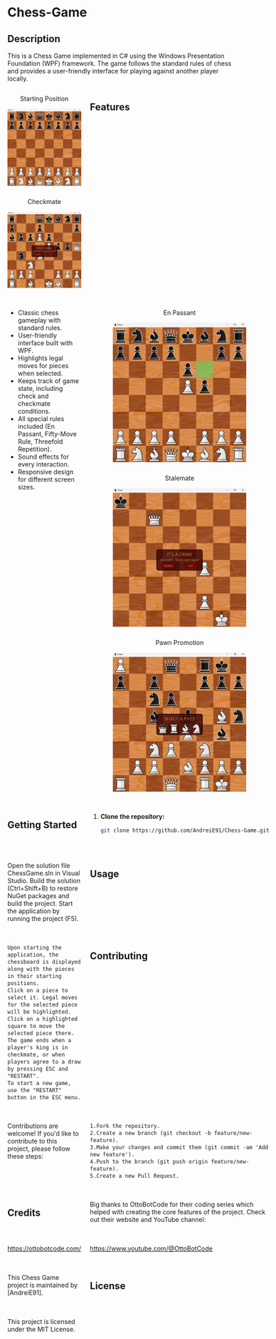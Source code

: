 # Chess-Game

## Description

This is a Chess Game implemented in C# using the Windows Presentation Foundation (WPF) framework. The game follows the standard rules of chess and provides a user-friendly interface for playing against another player locally.

<div style="display: grid; grid-template-columns: repeat(2, 1fr); gap: 20px;">
  <div style="display: flex; flex-direction: column; align-items: center;">

   <div style="margin-bottom: 10px;">
      <p style="text-align: center;">Starting Position</p>
      <img src="Screenshots/screenshot_start.png" alt="Starting Position" width="300">
   </div>

   <div style="margin-bottom: 10px;">
      <p style="text-align: center;">Checkmate</p>
      <img src="Screenshots/screenshot_mate.png" alt="Checkmate" width="300">
   </div>

 </div>

## Features

- Classic chess gameplay with standard rules.
- User-friendly interface built with WPF.
- Highlights legal moves for pieces when selected.
- Keeps track of game state, including check and checkmate conditions.
- All special rules included (En Passant, Fifty-Move Rule, Threefold Repetition).
- Sound effects for every interaction.
- Responsive design for different screen sizes.

<div style="display: flex; flex-direction: column; align-items: center;">

   <div style="margin-bottom: 10px;">
      <p style="text-align: center;">En Passant</p>
      <img src="Screenshots/screenshot_enpassant.png" alt="En Passant" width="300">
   </div>

   <div style="margin-bottom: 10px;">
      <p style="text-align: center;">Stalemate</p>
      <img src="Screenshots/screenshot_stalemate.png" alt="Stalemate" width="300">
   </div>

   <div style="margin-bottom: 10px;">
      <p style="text-align: center;">Pawn Promotion</p>
      <img src="Screenshots/screenshot_pawnqueen.png" alt="Pawn Promotion" width="300">
   </div>

</div>

## Getting Started

1. **Clone the repository:**
   ```bash
   git clone https://github.com/AndreiE91/Chess-Game.git

Open the solution file ChessGame.sln in Visual Studio.
Build the solution (Ctrl+Shift+B) to restore NuGet packages and build the project.
Start the application by running the project (F5).

## Usage

    Upon starting the application, the chessboard is displayed along with the pieces in their starting positions.
    Click on a piece to select it. Legal moves for the selected piece will be highlighted.
    Click on a highlighted square to move the selected piece there.
    The game ends when a player's king is in checkmate, or when players agree to a draw by pressing ESC and "RESTART".
    To start a new game, use the "RESTART" button in the ESC menu.

## Contributing

Contributions are welcome! If you'd like to contribute to this project, please follow these steps:

    1.Fork the repository.
    2.Create a new branch (git checkout -b feature/new-feature).
    3.Make your changes and commit them (git commit -am 'Add new feature').
    4.Push to the branch (git push origin feature/new-feature).
    5.Create a new Pull Request.

## Credits

Big thanks to OttoBotCode for their coding series which helped with creating the core features of the project.
Check out their website and YouTube channel:

https://ottobotcode.com/

https://www.youtube.com/@OttoBotCode

This Chess Game project is maintained by [AndreiE91].

## License

This project is licensed under the MIT License.
